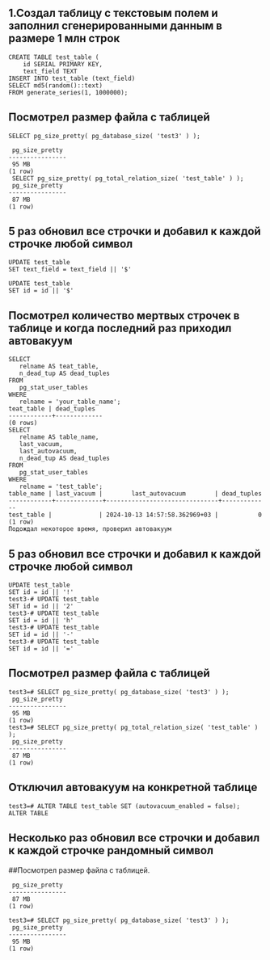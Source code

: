 ## 1.Создал таблицу с текстовым полем и заполнил сгенерированными данным в размере 1 млн строк
```
CREATE TABLE test_table (
    id SERIAL PRIMARY KEY,
    text_field TEXT
INSERT INTO test_table (text_field)
SELECT md5(random()::text)
FROM generate_series(1, 1000000);
```
 ## Посмотрел размер файла с таблицей
```
SELECT pg_size_pretty( pg_database_size( 'test3' ) );

 pg_size_pretty
----------------
 95 MB
(1 row)
 SELECT pg_size_pretty( pg_total_relation_size( 'test_table' ) );
 pg_size_pretty
----------------
 87 MB
(1 row)
```
 ## 5 раз обновил все строчки и добавил к каждой строчке любой символ
 ```
UPDATE test_table
SET text_field = text_field || '$'

UPDATE test_table
SET id = id || '$'
 ```
 ## Посмотрел количество мертвых строчек в таблице и когда последний раз приходил автовакуум
 ```
SELECT
    relname AS teat_table,
    n_dead_tup AS dead_tuples
FROM
    pg_stat_user_tables
WHERE
    relname = 'your_table_name';
 teat_table | dead_tuples
------------+-------------
(0 rows)
SELECT
    relname AS table_name,
    last_vacuum,
    last_autovacuum,
    n_dead_tup AS dead_tuples
FROM
    pg_stat_user_tables
WHERE
    relname = 'test_table';
 table_name | last_vacuum |        last_autovacuum        | dead_tuples
------------+-------------+-------------------------------+-------------
 test_table |             | 2024-10-13 14:57:58.362969+03 |           0
(1 row)
Подождал некоторое время, проверил автовакуум

```
## 5 раз обновил все строчки и добавил к каждой строчке любой символ
```
UPDATE test_table
SET id = id || '!'
test3-# UPDATE test_table
SET id = id || '2'
test3-# UPDATE test_table
SET id = id || 'h'
test3-# UPDATE test_table
SET id = id || '-'
test3-# UPDATE test_table
SET id = id || '='
```
## Посмотрел размер файла с таблицей
```
test3=# SELECT pg_size_pretty( pg_database_size( 'test3' ) );
 pg_size_pretty
----------------
 95 MB
(1 row)
test3=# SELECT pg_size_pretty( pg_total_relation_size( 'test_table' ) );
 pg_size_pretty
----------------
 87 MB
(1 row)
```
## Отключил автовакуум на конкретной таблице
```
test3=# ALTER TABLE test_table SET (autovacuum_enabled = false);
ALTER TABLE
```
## Несколько раз обновил все строчки и добавил к каждой строчке рандомный  символ


##Посмотрел размер файла с таблицей.
```
 pg_size_pretty
----------------
 87 MB
(1 row)

test3=# SELECT pg_size_pretty( pg_database_size( 'test3' ) );
 pg_size_pretty
----------------
 95 MB
(1 row)
```
